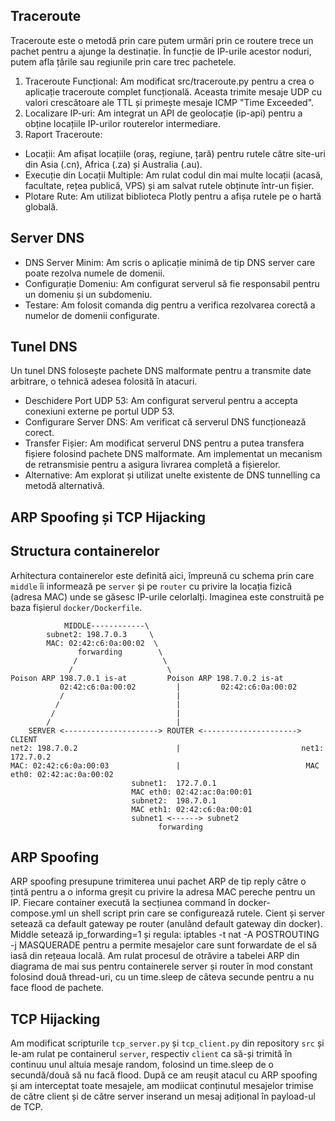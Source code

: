 
<a name="trace"></a> 
## Traceroute 
Traceroute este o metodă prin care putem urmări prin ce routere trece un pachet pentru a ajunge la destinație.
În funcție de IP-urile acestor noduri, putem afla țările sau regiunile prin care trec pachetele.

1. Traceroute Funcțional: Am modificat src/traceroute.py pentru a crea o aplicație traceroute complet funcțională. Aceasta trimite mesaje UDP cu valori crescătoare ale TTL și primește mesaje ICMP "Time Exceeded".
2. Localizare IP-uri: Am integrat un API de geolocație (ip-api) pentru a obține locațiile IP-urilor routerelor intermediare.
3. Raport Traceroute:
* Locații: Am afișat locațiile (oraș, regiune, țară) pentru rutele către site-uri din Asia (.cn), Africa (.za) și Australia (.au).
* Execuție din Locații Multiple: Am rulat codul din mai multe locații (acasă, facultate, rețea publică, VPS) și am salvat rutele obținute într-un fișier.
* Plotare Rute: Am utilizat biblioteca Plotly pentru a afișa rutele pe o hartă globală.


<a name="dns1"></a> 
## Server DNS
* DNS Server Minim: Am scris o aplicație minimă de tip DNS server care poate rezolva numele de domenii.
* Configurație Domeniu: Am configurat serverul să fie responsabil pentru un domeniu și un subdomeniu.
* Testare: Am folosit comanda dig pentru a verifica rezolvarea corectă a numelor de domenii configurate.

<a name="dns2"></a> 
## Tunel DNS
Un tunel DNS folosește pachete DNS malformate pentru a transmite date arbitrare, o tehnică adesea folosită în atacuri.
* Deschidere Port UDP 53: Am configurat serverul pentru a accepta conexiuni externe pe portul UDP 53.
* Configurare Server DNS: Am verificat că serverul DNS funcționează corect.
* Transfer Fișier: Am modificat serverul DNS pentru a putea transfera fișiere folosind pachete DNS malformate. Am implementat un mecanism de retransmisie pentru a asigura livrarea completă a fișierelor.
* Alternative: Am explorat și utilizat unelte existente de DNS tunnelling ca metodă alternativă.

<a name="arp"></a> 
## ARP Spoofing și TCP Hijacking 


## Structura containerelor
Arhitectura containerelor este definită aici, împreună cu schema prin care `middle` îi informează pe `server` și pe `router` cu privire la locația fizică (adresa MAC) unde se găsesc IP-urile celorlalți. Imaginea este construită pe baza fișierul `docker/Dockerfile`.

```
            MIDDLE------------\
        subnet2: 198.7.0.3     \
        MAC: 02:42:c6:0a:00:02  \
               forwarding        \ 
              /                   \
             /                     \
Poison ARP 198.7.0.1 is-at         Poison ARP 198.7.0.2 is-at 
           02:42:c6:0a:00:02         |         02:42:c6:0a:00:02
           /                         |
          /                          |
         /                           |
        /                            |
    SERVER <---------------------> ROUTER <---------------------> CLIENT
net2: 198.7.0.2                      |                           net1: 172.7.0.2
MAC: 02:42:c6:0a:00:03               |                            MAC eth0: 02:42:ac:0a:00:02
                           subnet1:  172.7.0.1
                           MAC eth0: 02:42:ac:0a:00:01
                           subnet2:  198.7.0.1
                           MAC eth1: 02:42:c6:0a:00:01
                           subnet1 <------> subnet2
                                 forwarding
```
## ARP Spoofing 

ARP spoofing presupune trimiterea unui pachet ARP de tip reply către o țintă pentru a o informa greșit cu privire la adresa MAC pereche pentru un IP. 
Fiecare container execută la secțiunea command în docker-compose.yml un shell script prin care se configurează rutele. Cient și server setează ca default gateway pe router (anulând default gateway din docker).
Middle setează ip_forwarding=1 și regula: iptables -t nat -A POSTROUTING -j MASQUERADE pentru a permite mesajelor care sunt forwardate de el să iasă din rețeaua locală.
Am rulat procesul de otrăvire a tabelei ARP din diagrama de mai sus pentru containerele server și router în mod constant folosind două thread-uri, cu un time.sleep de câteva secunde pentru a nu face flood de pachete.

<a name="tcp"></a> 
## TCP Hijacking 

Am modificat scripturile `tcp_server.py` și `tcp_client.py` din repository `src` și le-am rulat pe containerul `server`, respectiv `client` ca să-și trimită în continuu unul altuia mesaje random, folosind un time.sleep de o secundă/două să nu facă flood.
După ce am reușit atacul cu ARP spoofing și am interceptat toate mesajele, am modiicat conținutul mesajelor trimise de către client și de către server inserand un mesaj adițional în payload-ul de TCP.
